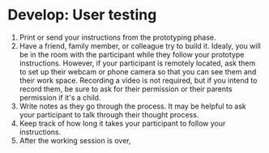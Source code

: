 # Develop: User testing

1. Print or send your instructions from the prototyping phase.
2. Have a friend, family member, or colleague try to build it. Idealy, you will be in the room with the participant while they follow your prototype instructions. However, if your participant is remotely located, ask them to set up their webcam or phone camera so that you can see them and their work space. Recording a video is not required, but if you intend to record them, be sure to ask for their permission or their parents permission if it's a child.
3. Write notes as they go through the process. It may be helpful to ask your participant to talk through their thought process.
4. Keep track of how long it takes your participant to follow your instructions.
5. After the working session is over, 